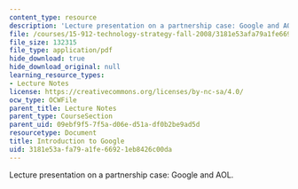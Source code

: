 ```yaml
---
content_type: resource
description: 'Lecture presentation on a partnership case: Google and AOL.'
file: /courses/15-912-technology-strategy-fall-2008/3181e53afa79a1fe66921eb8426c00da_lec_13a.pdf
file_size: 132315
file_type: application/pdf
hide_download: true
hide_download_original: null
learning_resource_types:
- Lecture Notes
license: https://creativecommons.org/licenses/by-nc-sa/4.0/
ocw_type: OCWFile
parent_title: Lecture Notes
parent_type: CourseSection
parent_uid: 09ebf9f5-7f5a-d06e-d51a-df0b2be9ad5d
resourcetype: Document
title: Introduction to Google
uid: 3181e53a-fa79-a1fe-6692-1eb8426c00da
---
```

Lecture presentation on a partnership case: Google and AOL.
